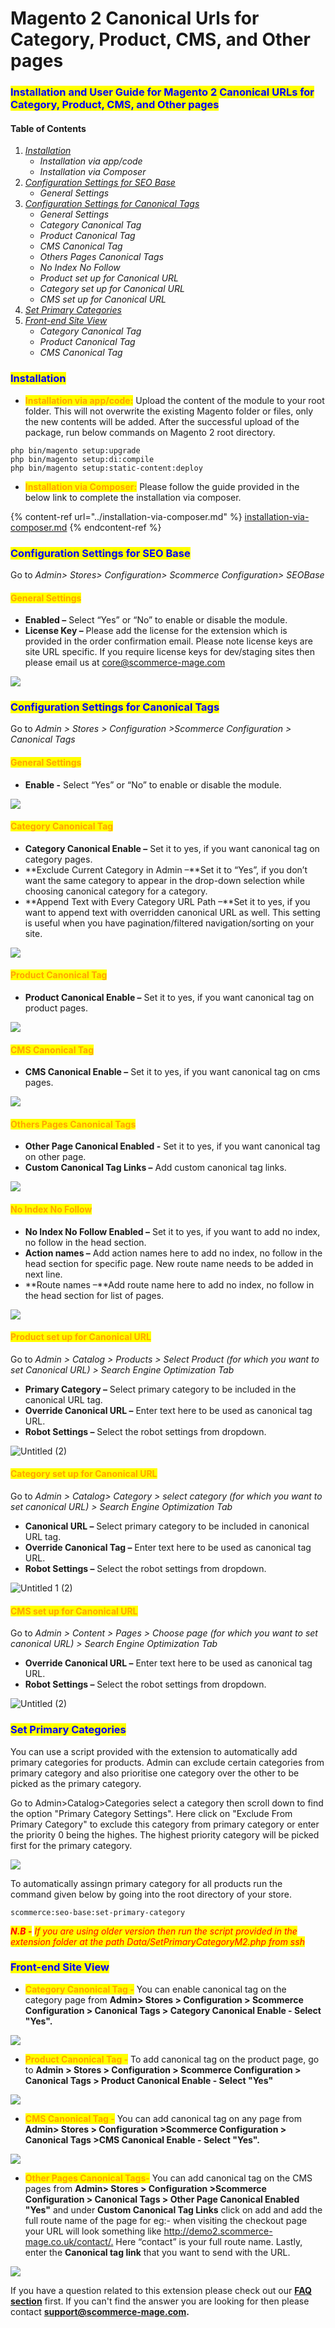 # Magento 2 Canonical Urls for Category, Product, CMS, and Other pages

### <mark style="color:blue;">Installation and User Guide for Magento 2 Canonical URLs for Category, Product, CMS, and Other pages</mark>

#### **Table of Contents**

1. [_Installation_ ](magento-2-canonical-urls-for-category-product-cms-and-other-pages.md#\_bookmark0)
   * _Installation via app/code_&#x20;
   * _Installation via Composer_
2. [_Configuration Settings for SEO Base_ ](magento-2-canonical-urls-for-category-product-cms-and-other-pages.md#\_bookmark3)
   * _General Settings_&#x20;
3. [_Configuration Settings for Canonical Tags_ ](magento-2-canonical-urls-for-category-product-cms-and-other-pages.md#\_bookmark5)
   * _General Settings_&#x20;
   * _Category Canonical Tag_&#x20;
   * _Product Canonical Tag_&#x20;
   * _CMS Canonical Tag_&#x20;
   * _Others Pages Canonical Tags_&#x20;
   * _No Index No Follow_&#x20;
   * _Product set up for Canonical URL_&#x20;
   * _Category set up for Canonical URL_&#x20;
   * _CMS set up for Canonical URL_&#x20;
4. [_Set Primary Categories_](magento-2-canonical-urls-for-category-product-cms-and-other-pages.md#set-primary-categories)
5. [_Front-end Site View_ ](magento-2-canonical-urls-for-category-product-cms-and-other-pages.md#\_bookmark15)
   * _Category Canonical Tag_&#x20;
   * _Product Canonical Tag_&#x20;
   * _CMS Canonical Tag_&#x20;

### <mark style="color:blue;">Installation</mark> <a href="#_bookmark0" id="_bookmark0"></a>

* <mark style="color:orange;">**Installation via app/code:**</mark> Upload the content of the module to your root folder. This will not overwrite the existing Magento folder or files, only the new contents will be added. After the successful upload of the package, run below commands on Magento 2 root directory.

```
php bin/magento setup:upgrade
php bin/magento setup:di:compile
php bin/magento setup:static-content:deploy
```

* <mark style="color:orange;">**Installation via Composer:**</mark> Please follow the guide provided in the below link to complete the installation via composer.

{% content-ref url="../installation-via-composer.md" %}
[installation-via-composer.md](../installation-via-composer.md)
{% endcontent-ref %}

### <mark style="color:blue;">Configuration Settings for SEO Base</mark> <a href="#_bookmark3" id="_bookmark3"></a>

Go to _Admin> Stores> Configuration> Scommerce Configuration> SEOBase_

#### <mark style="color:orange;">General Settings</mark> <a href="#_bookmark4" id="_bookmark4"></a>

* **Enabled –** Select “Yes” or “No” to enable or disable the module.
* **License Key –** Please add the license for the extension which is provided in the order confirmation email. Please note license keys are site URL specific. If you require license keys for dev/staging sites then please email us at [core@scommerce-mage.com](mailto:core@scommerce-mage.com)

![](../../.gitbook/assets/license.png)

### <mark style="color:blue;">Configuration Settings for Canonical Tags</mark> <a href="#_bookmark5" id="_bookmark5"></a>

Go to _Admin > Stores > Configuration >Scommerce Configuration > Canonical Tags_

#### <mark style="color:orange;">General Settings</mark> <a href="#_bookmark6" id="_bookmark6"></a>

* **Enable -** Select “Yes” or “No” to enable or disable the module.

![](../../.gitbook/assets/general.png)

#### <mark style="color:orange;">Category Canonical Tag</mark> <a href="#_bookmark7" id="_bookmark7"></a>

* **Category Canonical Enable –** Set it to yes, if you want canonical tag on category pages.
* **Exclude Current Category in Admin –**Set it to “Yes”, if you don’t want the same category to appear in the drop-down selection while choosing canonical category for a category.
* **Append Text with Every Category URL Path –**Set it to yes, if you want to append text with overridden canonical URL as well. This setting is useful when you have pagination/filtered navigation/sorting on your site.

![](../../.gitbook/assets/category.png)

#### <mark style="color:orange;">Product Canonical Tag</mark> <a href="#_bookmark8" id="_bookmark8"></a>

* **Product Canonical Enable –** Set it to yes, if you want canonical tag on product pages.

![](../../.gitbook/assets/product.png)

#### <mark style="color:orange;">CMS Canonical Tag</mark> <a href="#_bookmark9" id="_bookmark9"></a>

* **CMS Canonical Enable –** Set it to yes, if you want canonical tag on cms pages.

![](../../.gitbook/assets/cms.png)

#### <mark style="color:orange;">Others Pages Canonical Tags</mark> <a href="#_bookmark10" id="_bookmark10"></a>

* **Other Page Canonical Enabled -** Set it to yes, if you want canonical tag on other page.
* **Custom Canonical Tag Links –** Add custom canonical tag links.

![](../../.gitbook/assets/other.png)

#### <mark style="color:orange;">No Index No Follow</mark> <a href="#_bookmark11" id="_bookmark11"></a>

* **No Index No Follow Enabled –** Set it to yes, if you want to add no index, no follow in the head section.
* **Action names –** Add action names here to add no index, no follow in the head section for specific page. New route name needs to be added in next line.
* **Route names –**Add route name here to add no index, no follow in the head section for list of pages.

![](../../.gitbook/assets/noindex.png)



#### <mark style="color:orange;">Product set up for Canonical URL</mark> <a href="#_bookmark12" id="_bookmark12"></a>

Go to _Admin > Catalog > Products > Select Product (for which you want to set Canonical URL) > Search Engine Optimization Tab_

* **Primary Category –** Select primary category to be included in the canonical URL tag.
* **Override Canonical URL –** Enter text here to be used as canonical tag URL.
* **Robot Settings –** Select the robot settings from dropdown.

![Untitled (2)](<../../.gitbook/assets/11 (5)>)

#### <mark style="color:orange;">**Category set up for Canonical URL**</mark> <a href="#_bookmark13" id="_bookmark13"></a>

Go to _Admin > Catalog> Category > select category (for which you want to set canonical URL) > Search Engine Optimization Tab_

* **Canonical URL –** Select primary category to be included in canonical URL tag.
* **Override Canonical Tag –** Enter text here to be used as canonical tag URL.
* **Robot Settings –** Select the robot settings from dropdown.

![Untitled 1 (2)](<../../.gitbook/assets/12 (7)>)

#### <mark style="color:orange;">CMS set up for Canonical URL</mark> <a href="#_bookmark14" id="_bookmark14"></a>

Go to _Admin > Content > Pages > Choose page (for which you want to set canonical URL) > Search Engine Optimization Tab_

* **Override Canonical URL –** Enter text here to be used as canonical tag URL.
* **Robot Settings –** Select the robot settings from dropdown.

![Untitled (2)](<../../.gitbook/assets/13 (15)>)

### <mark style="color:blue;">Set Primary Categories</mark>

You can use a script provided with the extension to automatically add primary categories for products. Admin can exclude certain categories from primary category and also prioritise one category over the other to be picked as the primary category.

Go to Admin>Catalog>Categories select a category then scroll down to find the option "Primary Category Settings". Here click on "Exclude From Primary Category" to exclude this category from primary category or enter the priority 0 being the highes. The highest priority category will be picked first for the primary category.

![](<../../.gitbook/assets/1 (3) (1).png>)

To automatically assingn primary category for all products run the command given below by going into the root directory of your store.

```
scommerce:seo-base:set-primary-category
```

_<mark style="color:red;">**N.B -**</mark>_ _<mark style="color:red;">If you are using older version then run the script provided in the extension folder at the path Data/SetPrimaryCategoryM2.php from ssh</mark>_

### <mark style="color:blue;">Front-end Site View</mark> <a href="#_bookmark15" id="_bookmark15"></a>

* <mark style="color:orange;">**Category Canonical Tag -**</mark> You can enable canonical tag on the category page from **Admin> Stores > Configuration > Scommerce Configuration > Canonical Tags > Category Canonical Enable - Select "Yes".**

![](<../../.gitbook/assets/14 (4)>)

* <mark style="color:orange;">**Product Canonical Tag -**</mark> To add canonical tag on the product page, go to **Admin > Stores > Configuration > Scommerce Configuration > Canonical Tags > Product Canonical Enable - Select "Yes"**&#x20;

![](<../../.gitbook/assets/15 (11)>)

* <mark style="color:orange;">**CMS Canonical Tag -**</mark> You can add canonical tag on any page from **Admin> Stores > Configuration >Scommerce Configuration > Canonical Tags >CMS Canonical Enable - Select "Yes".**

![](<../../.gitbook/assets/16 (16)>)

* <mark style="color:orange;">**Other Pages Canonical Tags-**</mark> You can add canonical tag on the CMS pages from **Admin> Stores > Configuration >Scommerce Configuration > Canonical Tags > Other Page Canonical Enabled "Yes"** and under **Custom Canonical Tag Links** click on add and add the full route name of the page for eg:- when visiting the checkout page your URL will look something like [http://demo2.scommerce-](http://demo2.scommerce-mage.co.uk/contact/)[mage.co.uk/contact/.](http://demo2.scommerce-mage.co.uk/contact/) Here “contact” is your full route name. Lastly, enter the **Canonical tag link** that you want to send with the URL.

![](<../../.gitbook/assets/17 (7)>)

If you have a question related to this extension please check out our [**FAQ section**](https://www.scommerce-mage.com/magento-2-canonical-urls-for-category-product-and-cms-pages.html#faq) first. If you can't find the answer you are looking for then please contact [**support@scommerce-mage.com**](mailto:core@scommerce-mage.com)**.**
